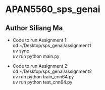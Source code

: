 # APAN5560_sps_genai

## Author Siliang Ma

- Code to run Assignment 1:  
cd ~/Desktop/sps_genai/assignment1  
uv sync  
uv run python main.py  

  
- Code to run Assignment 2:  
cd ~/Desktop/sps_genai/assignment2  
uv run python train_cnn64.py  
uv run python test_cnn64.py  
 
